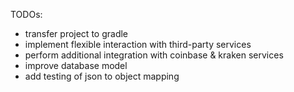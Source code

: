

TODOs:
- transfer project to gradle
- implement flexible interaction with third-party services
- perform additional integration with coinbase & kraken services
- improve database model
- add testing of json to object mapping